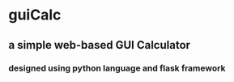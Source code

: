 # guiCalc

## a simple web-based GUI Calculator

### designed using python language and flask framework
